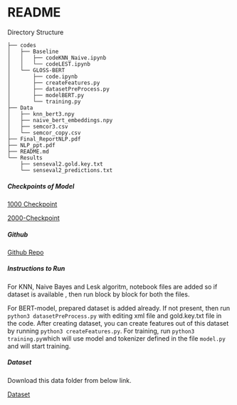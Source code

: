 <h1>README</h1
    <h5>Directory Structure</h5>

```.
├── codes
│   ├── Baseline
│   │   ├── codeKNN_Naive.ipynb
│   │   └── codeLEST.ipynb
│   └── GLOSS-BERT
│       ├── code.ipynb
│       ├── createFeatures.py
│       ├── datasetPreProcess.py
│       ├── modelBERT.py
│       └── training.py
├── Data
│   ├── knn_bert3.npy
│   ├── naive_bert_embeddings.npy
│   ├── semcor3.csv
│   └── semcor_copy.csv
├── Final_ReportNLP.pdf
├── NLP_ppt.pdf
├── README.md
└── Results
    ├── senseval2.gold.key.txt
    └── senseval2_predictions.txt
```
<h5>Checkpoints of Model </h5>

[1000 Checkpoint](https://drive.google.com/drive/folders/1-2FgXOB7RRynmdHkgenUxkTY5rImbECp?usp=sharing)

 [2000-Checkpoint](https://drive.google.com/drive/folders/101BHK7vlTERTvoO-4RRPJ-IFsqY7piuh?usp=sharing)

<h5>Github </h5>

[Github Repo](https://github.com/Abhi7410/Word-Sense-Disambiguation)

<h5>Instructions to Run</h5>

For KNN, Naive Bayes and Lesk algoritm, notebook files are added so if dataset is available , then run block by block for both the files. 

For BERT-model, prepared dataset is added already. If not present, then run `python3 datasetPreProcess.py` with editing xml file and gold.key.txt file in the code. After creating dataset, you can create features out of this dataset by running `python3 createFeatures.py`. For training, run `python3 training.py`which will use model and tokenizer defined in the file `model.py` and will start training.

<h5>Dataset</h5>

Download this data folder from below link.

[Dataset](https://iiitaphyd-my.sharepoint.com/:f:/g/personal/abhishek_shar_students_iiit_ac_in/EuY2tLElJ9RLmhpHkUs8zdMBE51Hetw8JfkMUR8UtL2vCg?e=5jyX9R)
